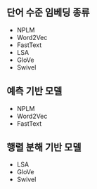 ## 단어 수준 임베딩 종류
- NPLM
- Word2Vec
- FastText
- LSA
- GloVe
- Swivel

## 예측 기반 모델
- NPLM
- Word2Vec
- FastText

## 행렬 분해 기반 모델
- LSA
- GloVe
- Swivel
